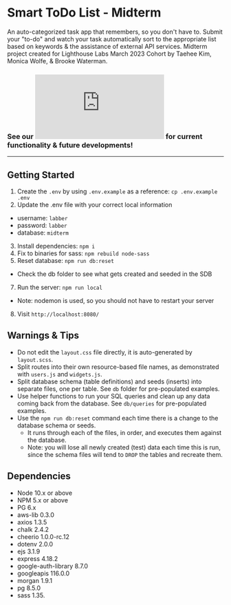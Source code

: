 Smart ToDo List - Midterm
=========
An auto-categorized task app that remembers, so you don't have to.
Submit your "to-do" and watch your task automatically sort to the appropriate list based on keywords & the assistance of external API services.
Midterm project created for Lighthouse Labs March 2023 Cohort by Taehee Kim, Monica Wolfe, & Brooke Waterman.

### See our ![ROADMAP.md](https://github.com/ktehi21/midterm/blob/master/ROADMAP.md) for current functionality & future developments!
___

## Getting Started

1. Create the `.env` by using `.env.example` as a reference: `cp .env.example .env`
2. Update the .env file with your correct local information 
  - username: `labber` 
  - password: `labber` 
  - database: `midterm`
3. Install dependencies: `npm i`
4. Fix to binaries for sass: `npm rebuild node-sass`
5. Reset database: `npm run db:reset`
  - Check the db folder to see what gets created and seeded in the SDB
7. Run the server: `npm run local`
  - Note: nodemon is used, so you should not have to restart your server
8. Visit `http://localhost:8080/`

## Warnings & Tips

- Do not edit the `layout.css` file directly, it is auto-generated by `layout.scss`.
- Split routes into their own resource-based file names, as demonstrated with `users.js` and `widgets.js`.
- Split database schema (table definitions) and seeds (inserts) into separate files, one per table. See `db` folder for pre-populated examples. 
- Use helper functions to run your SQL queries and clean up any data coming back from the database. See `db/queries` for pre-populated examples.
- Use the `npm run db:reset` command each time there is a change to the database schema or seeds. 
  - It runs through each of the files, in order, and executes them against the database. 
  - Note: you will lose all newly created (test) data each time this is run, since the schema files will tend to `DROP` the tables and recreate them.

## Dependencies

- Node 10.x or above
- NPM 5.x or above
- PG 6.x
- aws-lib 0.3.0
- axios 1.3.5
- chalk 2.4.2
- cheerio 1.0.0-rc.12
- dotenv 2.0.0
- ejs 3.1.9
- express 4.18.2
- google-auth-library 8.7.0
- googleapis 116.0.0
- morgan 1.9.1
- pg 8.5.0
- sass 1.35.
